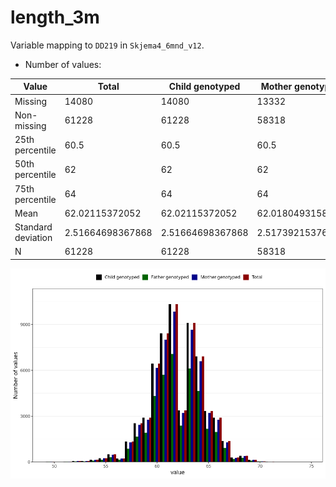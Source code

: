 # length_3m
Variable mapping to `DD219` in `Skjema4_6mnd_v12`.
- Number of values:

| Value | Total | Child genotyped | Mother genotyped | Father genotyped |
| ----- | ----- | --------------- | ---------------- | ---------------- |
| Missing | 14080 | 14080 | 13332 | 8881 |
| Non-missing | 61228 | 61228 | 58318 | 41203 |
| 25th percentile | 60.5 | 60.5 | 60.5 | 60.5 |
| 50th percentile | 62 | 62 | 62 | 62 |
| 75th percentile | 64 | 64 | 64 | 63.7 |
| Mean | 62.02115372052 | 62.02115372052 | 62.0180493158202 | 62.024114748926 |
| Standard deviation | 2.51664698367868 | 2.51664698367868 | 2.51739215376325 | 2.49763540222218 |
| N | 61228 | 61228 | 58318 | 41203 |



![](length_3m_n.png)



